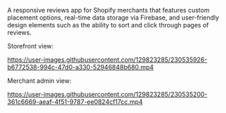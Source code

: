 A responsive reviews app for Shopify merchants that features custom placement options, real-time data storage via Firebase, and user-friendly design elements such as the ability to sort and click through pages of reviews.

Storefront view:


https://user-images.githubusercontent.com/129823285/230535926-b6772538-994c-47d0-a330-52946848b680.mp4



Merchant admin view:


https://user-images.githubusercontent.com/129823285/230535200-361c6669-aeaf-4f51-9787-ee0824cf17cc.mp4

